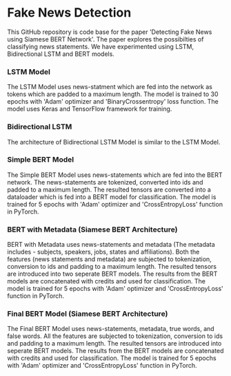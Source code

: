 # Fake News Detection

This GitHub repository is code base for the paper 'Detecting Fake News using Siamese BERT Network'. The paper explores the possibilties of classifying news statements. We have experimented using LSTM, Bidirectional LSTM and BERT models.

### LSTM Model

The LSTM Model uses news-statment which are fed into the network as tokens which are padded to a maximum length. The model is trained to 30 epochs with 'Adam' optimizer and 'BinaryCrossentropy' loss function. The model uses Keras and TensorFlow framework for training.

### Bidirectional LSTM

The architecture of Bidirectional LSTM Model is similar to the LSTM Model.

### Simple BERT Model

The Simple BERT Model uses news-statements which are fed into the BERT network. The news-statements are tokenized, converted into ids and padded to a maximum length. The resulted tensors are converted into a dataloader which is fed into a BERT model for classification. The model is trained for 5 epochs with 'Adam' optimizer and 'CrossEntropyLoss' function in PyTorch.

### BERT with Metadata (Siamese BERT Architecture)

BERT with Metadata uses news-statements and metadata (The metadata includes - subjects, speakers, jobs, states and affiliations). Both the features (news statements and metadata) are subjected to tokenization, conversion to ids and padding to a maximum length. The resulted tensors are introduced into two seperate BERT models. The results from the BERT models are concatenated with credits and used for classification. The model is trained for 5 epochs with 'Adam' optimizer and 'CrossEntropyLoss' function in PyTorch.

### Final BERT Model (Siamese BERT Architecture)

The Final BERT Model uses news-statements, metadata, true words, and false words. All the features are subjected to tokenization, conversion to ids and padding to a maximum length. The resulted tensors are introduced into seperate BERT models. The results from the BERT models are concatenated with credits and used for classification. The model is trained for 5 epochs with 'Adam' optimizer and 'CrossEntropyLoss' function in PyTorch.
